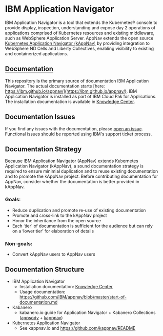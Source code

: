 # IBM Application Navigator

IBM Application Navigator is a tool that extends the Kubernetes® console to provide display, inspection, understanding and expose day 2 operations of applications comprised of Kubernetes resources and existing middleware, such as WebSphere Application Server. AppNav extends the open source [Kubernetes Application Navigator (kAppNav)](https://kappnav.io) by providing integration to WebSphere ND Cells and Liberty Collectives, enabling visibility to existing and containerized applications.

## [Documentation](https://ibm.github.io/appnav/)

This repository is the primary source of documentation IBM Application Navigator. The actual documentation starts [here: https://ibm.github.io/appnav/](https://ibm.github.io/appnav/). IBM Application Navigator is installed as part of IBM Cloud Pak for Applications.  The installation documentation is available in [Knowledge Center](https://www.ibm.com/support/knowledgecenter/SSCSJL/install-icpa.html).

## Documentation Issues

If you find any issues with the documentation, please [open an issue](https://github.com/IBM/appnav/issues/new). Functional issues should be reported using IBM's support ticket process.

## Documentation Strategy

Because IBM Application Navigator (AppNav) extends Kubernetes Application Navigator (kAppNav),
a sound documentation strategy is required to ensure minimial duplication and to reuse existing documentation and to promote the kAppNav project.
Before contributing documentation for AppNav, consider whether the documentation is better provided in kAppNav.

### Goals:
- Reduce duplication and promote re-use of existing documentation
- Promote and cross-link to the kAppNav project
- Honor the inheritance from the open source
- Each ‘tier’ of documentation is sufficient for the audience but can rely on a ‘lower tier’ for elaboration of details

### Non-goals:
- Convert kAppNav users to AppNav users

## Documentation Structure
- IBM Application Navigator
  - Installation documentation: [Knowledge Center](https://www.ibm.com/support/knowledgecenter/SSCSJL/install-icpa.html)
  - Usage documentation: https://github.com/IBM/appnav/blob/master/start-of-documentation.md
- Kabanero
  - kabanero.io guide for Application Navigator + Kabanero Collections ([appsody](https://appsody.dev) + [kappnav](https://kappnav.io))
- Kubernetes Application Navigator
  - See kappnav.io and https://github.com/kappnav/README

